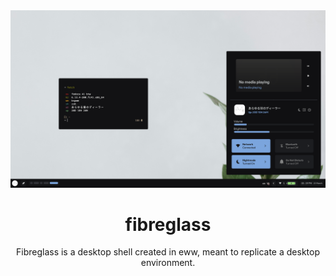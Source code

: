 <div align="center">
<img src=".github/photo.png" alt="showcase">

# fibreglass
Fibreglass is a desktop shell created in eww, meant to replicate a desktop environment.
